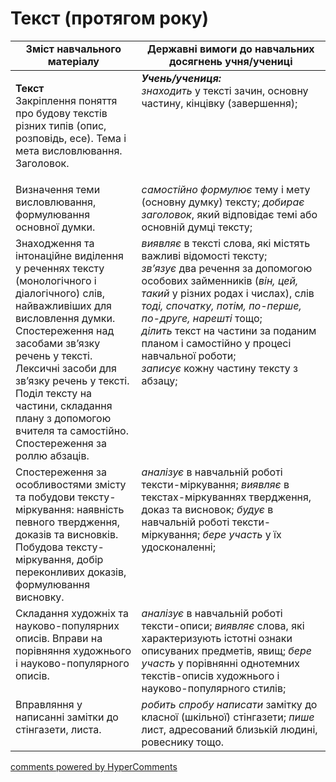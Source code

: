 <div id="hypercomments_widget" class="js-hypercomments-widget invisible"></div>

# Текст (протягом року)

<table>
  <tr>
    <td width="40%" align="center"><b>Зміст навчального матеріалу</b></td>
    <td width="60%" align="center"><b>Державні вимоги до навчальних досягнень учня/учениці</b></td>
  </tr>
<tbody>
  <tr>
    <td width="40%" style="vertical-align:top !important;">
    <p><b>Текст</b><br>
Закріплення поняття про будову текстів різних типів (опис, розповідь, есе). Тема і мета висловлювання. Заголовок.<br></td>
    <td width="60%" style="vertical-align:top !important;">
<i><b>Учень/учениця:</b></i><br>
<i>знаходить</i> у тексті зачин, основну частину, кінцівку (завершення);<br></td>
  </tr>
  <tr>
    <td width="40%" style="vertical-align:top !important;">
Визначення теми висловлювання, формулювання основної думки.</td>
    <td width="60%" style="vertical-align:top !important;">
<i>самостійно формулює</i> тему і мету (основну думку) тексту; <i>добирає заголовок</i>, який відповідає темі або основній думці тексту;</td>
  </tr>
  <tr>
    <td width="40%" style="vertical-align:top !important;">
Знаходження та інтонаційне виділення у реченнях тексту (монологічного і діалогічного) слів, найважливіших для висловлення думки. Спостереження над засобами зв’язку речень у тексті. Лексичні засоби для зв’язку речень у тексті.
Поділ тексту на частини, складання плану з допомогою вчителя та самостійно.<br>
Спостереження за роллю абзаців. <br></td>
    <td width="60%" style="vertical-align:top !important;">
<i>виявляє</i> в тексті слова, які містять важливі відомості тексту;<br>
<i>зв’язує</i> два речення за допомогою особових займенників (<i>він, цей, такий</i> у різних родах і числах), слів <i>тоді, спочатку, потім, по-перше, по-друге, нарешті</i> тощо; <br>
<i>ділить</i> текст на частини за поданим планом і самостійно у процесі навчальної роботи;<br>
<i>записує</i> кожну частину тексту з абзацу;<br></td>
  </tr>
  <tr>
    <td width="40%" style="vertical-align:top !important;">
Спостереження за особливостями змісту та побудови тексту-міркування: наявність певного твердження, доказів та висновків.
Побудова тексту-міркування, добір переконливих доказів, формулювання висновку.</td>
    <td width="60%" style="vertical-align:top !important;">
<i>аналізує</i> в навчальній роботі тексти-міркування; <i>виявляє</i> в текстах-міркуваннях твердження, доказ та висновок; <i>будує</i> в навчальній роботі тексти-міркування; <i>бере участь</i> у їх удосконаленні;</td>
  </tr>
  <tr>
    <td width="40%" style="vertical-align:top !important;">
Складання художніх та науково-популярних описів. Вправи на порівняння художнього і науково-популярного описів.</td>
    <td width="60%" style="vertical-align:top !important;">
<i>аналізує</i> в навчальній роботі тексти-описи; <i>виявляє</i> слова, які характеризують істотні ознаки описуваних предметів, явищ; <i>бере участь</i> у порівнянні однотемних текстів-описів художнього і науково-популярного стилів;</td>
  </tr>
  <tr>
    <td width="40%" style="vertical-align:top !important;">
Вправляння у написанні замітки до стінгазети, листа.</td>
    <td width="60%" style="vertical-align:top !important;">
<i>робить спробу написати</i> замітку до класної (шкільної) стінгазети; <i>пише</i> лист, адресований близькій людині, ровеснику тощо.</td>
  </tr>
</tbody>
</table>

<div class="js-hypercomments-container">
<a href="http://hypercomments.com" class="hc-link" title="comments widget">comments powered by HyperComments</a>
</div>